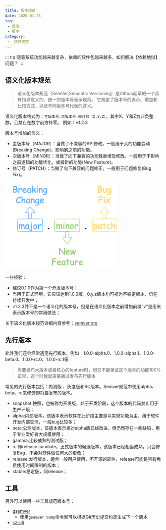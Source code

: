 ```yaml
---
title: 版本规范
date: 2020-01-25
tag:
 - 规范
 - 版本
category:
 -  项目规范
---
```


::: tip
随着系统功能越来越复杂，依赖的软件包越来越多，如何解决【依赖地狱】问题？
:::

<!-- more -->

## 语义化版本规范

>语义化版本规范（SemVer,Semantic Versioning）是Github起草的一个具有指导意义的、统一的版本号表示规范。
>它规定了版本号的表示、增加和比较方式，以及不同版本号代表的含义。

语义化版本格式为：`主版本号.次版本号.修订号（X.Y.Z）`，其中X、Y和Z为非负整数，且禁止在数字前方补零。
例如：v1.2.3

版本号增加的含义：

- 主版本号（MAJOR）：当做了不兼容的API修改。一般用于大的功能变动(Breaking Change)，影响到之前的功能。
- 次版本号（MINOR）：当做了向下兼容的功能性新增及修改。一般用于不影响之前逻辑的功能优化，或者新的功能(New Feature)。
- 修订号（PATCH）：当做了向下兼容的问题修正，一般用于问题修复(Bug Fix)。

![server](./images/semver.png)

一些经验：

- 建议0.1.0作为第一个开发版本号；
- 当用于正式环境，它应该达到1.0.0版，0.y.z版本均可视为不稳定版本，仍在持续开发中；
- v1.2.3并不是一个语义化的版本号，但是在语义化版本之前增加前缀”v"是用来表示版本号的常用做法；

关于语义化版本规范详细内容参考：[semver.org](https://semver.org/lang/zh-CN/)

## 先行版本

此外我们还会经常遇见先行版本，例如：1.0.0-alpha.0、1.0.0-alpha.1、1.0.0-beta.0、1.0.0-rc.0、1.0.0-rc.1等
>当要发布大版本或者核心的feature时，但又不能保证这个版本的功能100%正常，这个时候就需要通过发布先行版本

常见的先行版本包括：内测版 、灰度版和RC版本。Semver规范中使用alpha、beta、rc来修饰即将要发布的版本。

- snapshot:快照，也被称为开发版，处于开发阶段，这个版本的代码禁止用于生产环境；
- alpha:内部版本，该版本表示软件在此阶段主要是以实现功能为主，用于软件开发内部交流，一般bug比较多；
- beta:公测版本，该版本表示相对alpha版已经改进，但仍然存在一些缺陷，用于专业爱好者大规模使用；
- gamma:比较成熟的测试版；
- rc:即release candiate，正式版本的候选版本，该版本已经相当成熟，只会修复Bug，不会对软件做任何大的更改；
- release:发行版本，适合一般用户使用，不开源的软件，release可能是带有免费使用时间限制的版本；
- stable:稳定版，同release；

## 工具

另外可以使用一些工具规范版本号：

- [gsemver](https://github.com/arnaud-deprez/gsemver)
  - 使用`gsemver bump`命令就可以根据Git历史提交约定生成下一个版本
- [cz-cli](https://github.com/commitizen/cz-cli)
